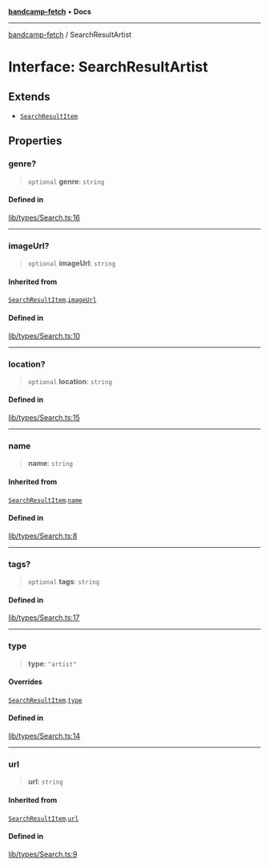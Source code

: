 [**bandcamp-fetch**](../README.md) • **Docs**

***

[bandcamp-fetch](../README.md) / SearchResultArtist

# Interface: SearchResultArtist

## Extends

- [`SearchResultItem`](SearchResultItem.md)

## Properties

### genre?

> `optional` **genre**: `string`

#### Defined in

[lib/types/Search.ts:16](https://github.com/patrickkfkan/bandcamp-fetch/blob/be622bf87b8ac66e98b356306b6a650b7972970c/src/lib/types/Search.ts#L16)

***

### imageUrl?

> `optional` **imageUrl**: `string`

#### Inherited from

[`SearchResultItem`](SearchResultItem.md).[`imageUrl`](SearchResultItem.md#imageurl)

#### Defined in

[lib/types/Search.ts:10](https://github.com/patrickkfkan/bandcamp-fetch/blob/be622bf87b8ac66e98b356306b6a650b7972970c/src/lib/types/Search.ts#L10)

***

### location?

> `optional` **location**: `string`

#### Defined in

[lib/types/Search.ts:15](https://github.com/patrickkfkan/bandcamp-fetch/blob/be622bf87b8ac66e98b356306b6a650b7972970c/src/lib/types/Search.ts#L15)

***

### name

> **name**: `string`

#### Inherited from

[`SearchResultItem`](SearchResultItem.md).[`name`](SearchResultItem.md#name)

#### Defined in

[lib/types/Search.ts:8](https://github.com/patrickkfkan/bandcamp-fetch/blob/be622bf87b8ac66e98b356306b6a650b7972970c/src/lib/types/Search.ts#L8)

***

### tags?

> `optional` **tags**: `string`

#### Defined in

[lib/types/Search.ts:17](https://github.com/patrickkfkan/bandcamp-fetch/blob/be622bf87b8ac66e98b356306b6a650b7972970c/src/lib/types/Search.ts#L17)

***

### type

> **type**: `"artist"`

#### Overrides

[`SearchResultItem`](SearchResultItem.md).[`type`](SearchResultItem.md#type)

#### Defined in

[lib/types/Search.ts:14](https://github.com/patrickkfkan/bandcamp-fetch/blob/be622bf87b8ac66e98b356306b6a650b7972970c/src/lib/types/Search.ts#L14)

***

### url

> **url**: `string`

#### Inherited from

[`SearchResultItem`](SearchResultItem.md).[`url`](SearchResultItem.md#url)

#### Defined in

[lib/types/Search.ts:9](https://github.com/patrickkfkan/bandcamp-fetch/blob/be622bf87b8ac66e98b356306b6a650b7972970c/src/lib/types/Search.ts#L9)
